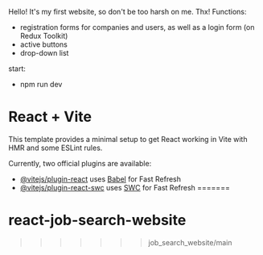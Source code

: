 Hello! It's my first website, so don't be too harsh on me. Thx!
Functions: 
- registration forms for companies and users, as well as a login form (on Redux Toolkit)
- active buttons
- drop-down list
  
start: 
- npm run dev

# React + Vite

This template provides a minimal setup to get React working in Vite with HMR and some ESLint rules.

Currently, two official plugins are available:

- [@vitejs/plugin-react](https://github.com/vitejs/vite-plugin-react/blob/main/packages/plugin-react/README.md) uses [Babel](https://babeljs.io/) for Fast Refresh
- [@vitejs/plugin-react-swc](https://github.com/vitejs/vite-plugin-react-swc) uses [SWC](https://swc.rs/) for Fast Refresh
=======
# react-job-search-website
>>>>>>> job_search_website/main
